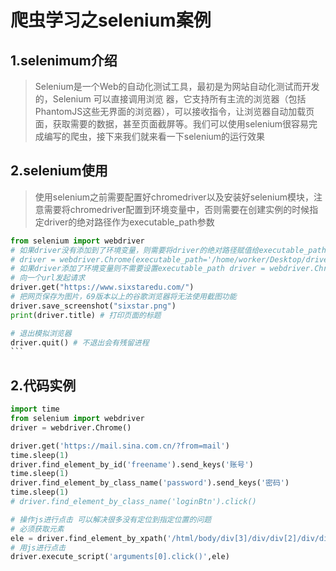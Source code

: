 # 爬虫学习之selenium案例



## 1.selenimum介绍

> Selenium是一个Web的自动化测试工具，最初是为网站自动化测试而开发的，Selenium 可以直接调用浏览 器，它支持所有主流的浏览器（包括PhantomJS这些无界面的浏览器），可以接收指令，让浏览器自动加载页 面，获取需要的数据，甚至页面截屏等。我们可以使用selenium很容易完成编写的爬虫，接下来我们就来看一下selenium的运行效果

## 2.selenium使用

> 使用selenium之前需要配置好chromedriver以及安装好selenium模块，注意需要将chromedriver配置到环境变量中，否则需要在创建实例的时候指定driver的绝对路径作为executable_path参数

````python
from selenium import webdriver
# 如果driver没有添加到了环境变量，则需要将driver的绝对路径赋值给executable_path参数
# driver = webdriver.Chrome(executable_path='/home/worker/Desktop/driver/chromedriver') 
# 如果driver添加了环境变量则不需要设置executable_path driver = webdriver.Chrome() 
# 向一个url发起请求 		
driver.get("https://www.sixstaredu.com/") 
# 把网页保存为图片，69版本以上的谷歌浏览器将无法使用截图功能 
driver.save_screenshot("sixstar.png")
print(driver.title) # 打印页面的标题 

# 退出模拟浏览器 
driver.quit() # 不退出会有残留进程
```
````

## 2.代码实例

```python
import time
from selenium import webdriver
driver = webdriver.Chrome()

driver.get('https://mail.sina.com.cn/?from=mail')
time.sleep(1)
driver.find_element_by_id('freename').send_keys('账号')
time.sleep(1)
driver.find_element_by_class_name('password').send_keys('密码')
time.sleep(1)
# driver.find_element_by_class_name('loginBtn').click()

# 操作js进行点击 可以解决很多没有定位到指定位置的问题
# 必须获取元素
ele = driver.find_element_by_xpath('/html/body/div[3]/div/div[2]/div/div/div[4]/div[1]/div[1]/div[7]/div[1]/a[1]')
# 用js进行点击
driver.execute_script('arguments[0].click()',ele)
```



















